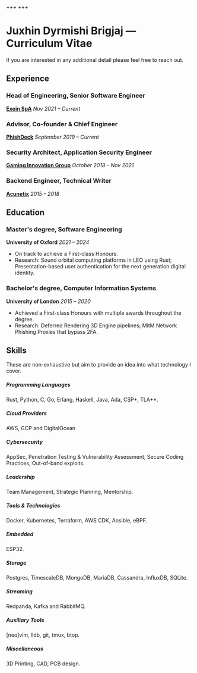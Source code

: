+++
+++

# Juxhin Dyrmishi Brigjaj &mdash; Curriculum Vitae

If you are interested in any additional detail please feel free to reach out.

## Experience

### Head of Engineering, Senior Software Engineer
[**Exein SpA**](https://exein.io/)
*Nov 2021 – Current*

### Advisor, Co-founder & Chief Engineer
[**PhishDeck**](https://phishdeck.com/)
*September 2019 – Current*
### Security Architect, Application Security Engineer
[**Gaming Innovation Group**](https://www.gig.com/)
*October 2018 – Nov 2021*

### Backend Engineer, Technical Writer
[**Acunetix**](https://www.acunetix.com/)
*2015 – 2018*

## Education

### Master's degree, Software Engineering
**University of Oxford**
*2021 – 2024*

- On track to achieve a First-class Honours.
- Research: Sound orbital computing platforms in LEO using Rust; Presentation-based user authentication for the next generation digital identity.

### Bachelor's degree, Computer Information Systems
**University of London**
*2015 – 2020*

- Achieved a First-class Honours with multiple awards throughout the degree.
- Research: Deferred Rendering 3D Engine pipelines; MitM Network Phishing Proxies that bypass 2FA.

## Skills

These are non-exhaustive but aim to provide an idea into what technology I cover.

##### Programming Languages
Rust, Python, C, Go, Erlang, Haskell, Java, Ada, CSP*, TLA+*.

##### Cloud Providers
AWS, GCP and DigitalOcean

##### Cybersecurity
AppSec, Penetration Testing & Vulnerability Assessment, Secure Coding Practices, Out-of-band exploits.

##### Leadership
Team Management, Strategic Planning, Mentorship.

##### Tools & Technologies
Docker, Kubernetes, Terraform, AWS CDK, Ansible, eBPF.

##### Embedded
ESP32.

##### Storage
Postgres, TimescaleDB, MongoDB, MariaDB, Cassandra, InfluxDB, SQLite.

##### Streaming
Redpanda, Kafka and RabbitMQ.

##### Auxiliary Tools
[neo]vim, lldb, git, tmux, btop.

##### Miscellaneous

3D Printing, CAD, PCB design.
